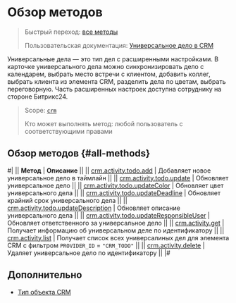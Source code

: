# Обзор методов

> Быстрый переход: [все методы](#all-methods) 
> 
> Пользовательская документация: [Универсальное дело в CRM](https://helpdesk.bitrix24.ru/open/21064046/)

Универсальные дела — это тип дел с расширенными настройками. В карточке универсального дела можно синхронизировать дело с календарем, выбрать место встречи с клиентом, добавить коллег, выбрать клиента из элемента CRM, разделить дела по цветам, выбрать переговорную. Часть расширенных настроек доступна сотруднику на стороне Битрикс24. 

> Scope: [`crm`](../../../../scopes/permissions.md)
>
> Кто может выполнять метод: любой пользователь с соответствующими правами

## Обзор методов {#all-methods}

#|
|| **Метод** | **Описание** ||
|| [crm.activity.todo.add](./crm-activity-todo-add.md) | Добавляет новое универсальное дело в таймлайн ||
|| [crm.activity.todo.update](./crm-activity-todo-update.md) | Обновляет универсальное дело ||
|| [crm.activity.todo.updateColor](./crm-activity-todo-update-color.md) | Обновляет цвет универсального дела ||
|| [crm.activity.todo.updateDeadline](./crm-activity-todo-update-deadline.md) | Обновляет крайний срок универсального дела ||
|| [crm.activity.todo.updateDescription](./crm-activity-todo-update-description.md) | Обновляет описание универсального дела ||
|| [crm.activity.todo.updateResponsibleUser](./crm-activity-todo-update-responsible-user.md) | Обновляет ответственного за универсальное дело ||
|| [crm.activity.get](../crm-activity-get.md) | Получает информацию об универсальном деле по идентификатору ||
|| [crm.activity.list](../crm-activity-list.md) | Получает список всех универсалиных дел для элемента CRM с фильтром `PROVIDER_ID` = `"CRM_TODO"` ||
|| [crm.activity.delete](../crm-activity-delete.md) | Удаляет универсальное дело по идентификатору ||
|#

## Дополнительно

- [Тип объекта CRM](../../../data-types.md#object_type) 